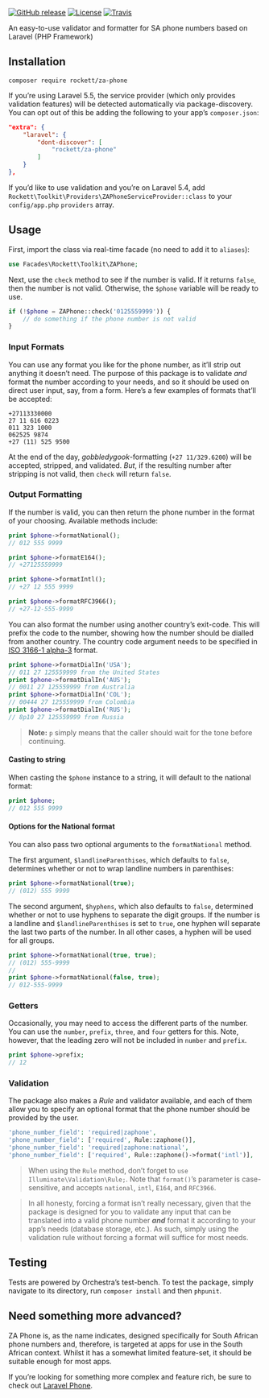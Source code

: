 
[![GitHub release](https://img.shields.io/github/release/mikerockett/za-phone.svg?style=flat-square)](https://github.com/mikerockett/za-phone/releases)
[![License](https://img.shields.io/github/license/mikerockett/za-phone.svg?style=flat-square)](https://github.com/mikerockett/za-phone/blob/master/LICENSE.md)
[![Travis](https://img.shields.io/travis/mikerockett/za-phone.svg?style=flat-square)](https://travis-ci.org/mikerockett/za-phone)

An easy-to-use validator and formatter for SA phone numbers based on Laravel (PHP Framework)

## Installation

```
composer require rockett/za-phone
```

If you’re using Laravel 5.5, the service provider (which only provides validation features) will be detected automatically via package-discovery. You can opt out of this be adding the following to your app’s `composer.json`:

```json
"extra": {
    "laravel": {
        "dont-discover": [
            "rockett/za-phone"
        ]
    }
},
```


If you’d like to use validation and you’re on Laravel 5.4, add `Rockett\Toolkit\Providers\ZAPhoneServiceProvider::class` to your `config/app.php` `providers` array.

## Usage

First, import the class via real-time facade (no need to add it to `aliases`):

```php
use Facades\Rockett\Toolkit\ZAPhone;
```

Next, use the `check` method to see if the number is valid. If it returns `false`, then the number is not valid. Otherwise, the `$phone` variable will be ready to use.

```php
if (!$phone = ZAPhone::check('0125559999')) {
    // do something if the phone number is not valid
}
```

### Input Formats

You can use any format you like for the phone number, as it’ll strip out anything it doesn’t need. The purpose of this package is to validate *and* format the number according to your needs, and so it should be used on direct user input, say, from a form. Here’s a few examples of formats that’ll be accepted:

```
+27113330000
27 11 616 0223
011 323 1000
062525 9874
+27 (11) 525 9500
```

At the end of the day, *gobbledygook*-formatting (`+27 11/329.6200`) will be accepted, stripped, and validated. *But*, if the resulting number after stripping is not valid, then `check` will return `false`.

### Output Formatting

If the number is valid, you can then return the phone number in the format of your choosing. Available methods include:

```php
print $phone->formatNational();
// 012 555 9999

print $phone->formatE164();
// +27125559999

print $phone->formatIntl();
// +27 12 555 9999

print $phone->formatRFC3966();
// +27-12-555-9999
```

You can also format the number using another country’s exit-code. This will prefix the code to the number, showing how the number should be dialled from another country. The country code argument needs to be specified in [ISO 3166-1 alpha-3](https://en.wikipedia.org/wiki/ISO_3166-1_alpha-3) format.

```php
print $phone->formatDialIn('USA');
// 011 27 125559999 from the United States
print $phone->formatDialIn('AUS');
// 0011 27 125559999 from Australia
print $phone->formatDialIn('COL');
// 00444 27 125559999 from Colombia
print $phone->formatDialIn('RUS');
// 8p10 27 125559999 from Russia
```

> **Note:** `p` simply means that the caller should wait for the tone before continuing.

#### Casting to string

When casting the `$phone` instance to a string, it will default to the national format:

```php
print $phone;
// 012 555 9999
```

#### Options for the National format

You can also pass two optional arguments to the `formatNational` method.

The first argument, `$landlineParenthises`, which defaults to `false`, determines whether or not to wrap landline numbers in parenthises:

```php
print $phone->formatNational(true);
// (012) 555 9999
```

The second argument, `$hyphens`, which also defaults to `false`, determined whether or not to use hyphens to separate the digit groups. If the number is a landline and `$landlineParenthises` is set to `true`, one hyphen will separate the last two parts of the number. In all other cases, a hyphen will be used for all groups.

```php
print $phone->formatNational(true, true);
// (012) 555-9999
//
print $phone->formatNational(false, true);
// 012-555-9999
```

### Getters

Occasionally, you may need to access the different parts of the number. You can use the `number`, `prefix`, `three`, and `four` getters for this. Note, however, that the leading zero will not be included in `number` and `prefix`.

```php
print $phone->prefix;
// 12
```

### Validation

The package also makes a *Rule* and validator available, and each of them allow you to specify an optional format that the phone number should be provided by the user.

```php
'phone_number_field': 'required|zaphone',
'phone_number_field': ['required', Rule::zaphone()],
'phone_number_field': 'required|zaphone:national',
'phone_number_field': ['required', Rule::zaphone()->format('intl')],
```

> When using the `Rule` method, don’t forget to `use Illuminate\Validation\Rule;`. Note that `format()`’s parameter is case-sensitive, and accepts `national`, `intl`, `E164`, and `RFC3966`.

> In all honesty, forcing a format isn’t really necessary, given that the package is designed for you to validate any input that can be translated into a valid phone number ***and*** format it according to your app’s needs (database storage, etc.). As such, simply using the validation rule without forcing a format will suffice for most needs.

## Testing

Tests are powered by Orchestra’s test-bench. To test the package, simply navigate to its directory, run `composer install` and then `phpunit`.

## Need something more advanced?

ZA Phone is, as the name indicates, designed specifically for South African phone numbers and, therefore, is targeted at apps for use in the South African context. Whilst it has a somewhat limited feature-set, it should be suitable enough for most apps.

If you’re looking for something more complex and feature rich, be sure to check out [Laravel Phone](https://github.com/Propaganistas/Laravel-Phone).

